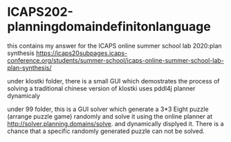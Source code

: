 # ICAPS202-planningdomaindefinitonlanguage
this contains my answer for the ICAPS online summer school lab 2020:plan synthesis 
https://icaps20subpages.icaps-conference.org/students/summer-school/icaps-online-summer-school-lab-plan-synthesis/


under klostki folder, there is a small GUI which demostrates the process of solving a traditional chinese version of klostki uses pddl4j planner dynamicaly

under 99 folder, this is a GUI solver which generate a 3*3 Eight puzzle (arrange puzzle game) randomly and solve it using the online planner at http://solver.planning.domains/solve. and dynamically displyed it. There is a chance that a specific randomly generated puzzle can not be solved. 

